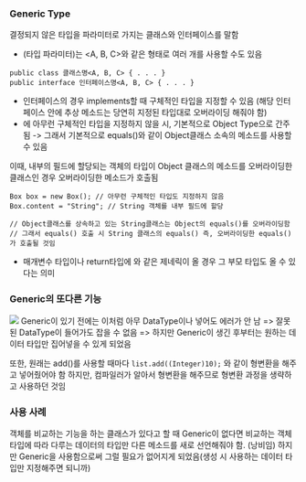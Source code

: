 ### Generic Type

결정되지 않은 타입을 파라미터로 가지는 클래스와 인터페이스를 말함
- <T>(타입 파라미터)는 <A, B, C>와 같은 형태로 여러 개를 사용할 수도 있음
```
public class 클래스명<A, B, C> { . . . }
public interface 인터페이스명<A, B, C> { . . . }
```
- 인터페이스의 경우 implements할 때 구체적인 타입을 지정할 수 있음 (해당 인터페이스 안에 추상 메소드는 당연히 지정된 타입대로 오버라이딩 해줘야 함)
- <T>에 아무런 구체적인 타입을 지정하지 않을 시, 기본적으로 Object Type으로 간주됨
-> 그래서 기본적으로 equals()와 같이 Object클래스 소속의 메소드를 사용할 수 있음

이때, 내부의 필드에 할당되는 객체의 타입이 Object 클래스의 메소드를 오버라이딩한 클래스인 경우 오버라이딩한 메소드가 호출됨
```
Box box = new Box(); // 아무런 구체적인 타입도 지정하지 않음
Box.content = "String"; // String 객체를 내부 필드에 할당

// Object클래스를 상속하고 있는 String클래스는 Object의 equals()를 오버라이딩함
// 그래서 equals() 호출 시 String 클래스의 equals() 즉, 오버라이딩한 equals()가 호출될 것임 
```

- 매개변수 타입이나 return타입에 <super T> 와 같은 제네릭이 올 경우  그 부모 타입도 올 수 있다는 의미

### Generic의 또다른 기능
![](Pasted%20image%2020231018172051.png)
Generic이 있기 전에는 이처럼 아무 DataType이나 넣어도 에러가 안 남 
=> 잘못된 DataType이 들어가도 잡을 수 없음 
=> 하지만 Generic이 생긴 후부터는 원하는 데이터 타입만 집어넣을 수 있게 되었음

또한, 원래는 add()를 사용할 때마다 `list.add((Integer)10);` 와 같이 형변환을 해주고 넣어줬어야 함 하지만, 컴파일러가 알아서 형변환을 해주므로 형변환 과정을 생략하고 사용하던 것임

### 사용 사례
객체를 비교하는 기능을 하는 클래스가 있다고 할 때 Generic이 없다면 비교하는 객체 타입에 따라 다루는 데이터의 타입만 다른 메소드를 새로 선언해줘야 함. (낭비임)
하지만 Generic을 사용함으로써 그럴 필요가 없어지게 되었음(생성 시 사용하는 데이터 타입만 지정해주면 되니까)